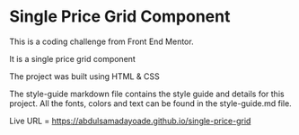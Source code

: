 # Single Price Grid Component

This is a coding challenge from Front End Mentor.

It is a single price grid component

The project was built using HTML & CSS

The style-guide markdown file contains the style guide and details for this project. All the fonts, colors and text can be found in the style-guide.md file.

Live URL = https://abdulsamadayoade.github.io/single-price-grid